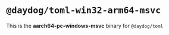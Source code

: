 # `@daydog/toml-win32-arm64-msvc`

This is the **aarch64-pc-windows-msvc** binary for `@daydog/toml`
